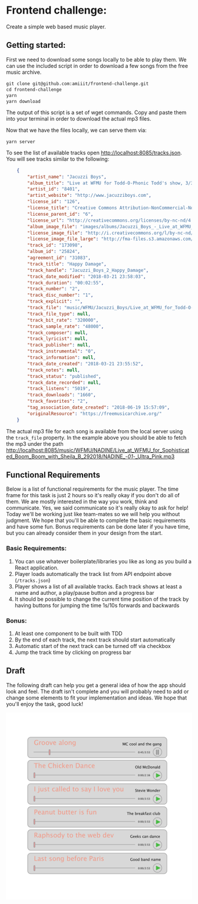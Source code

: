 # Frontend challenge:

Create a simple web based music player.

## Getting started:

First we need to download some songs locally to be able to play them. We can use the included script in order to download a few songs from the free music archive.

```
git clone git@github.com:amiiit/frontend-challenge.git
cd frontend-challenge
yarn
yarn download
```

The output of this script is a set of wget commands. Copy and paste them into your terminal in order to download the actual mp3 files.

Now that we have the files locally, we can serve them via:

```
yarn server
```

To see the list of available tracks open [http://localhost:8085/tracks.json](http://localhost:8085/tracks.json). You will see tracks similar to the following:

```json
	{
		"artist_name": "Jacuzzi Boys",
		"album_title": "Live at WFMU for Todd-O-Phonic Todd's show, 3/3/2018",
		"artist_id": "8401",
		"artist_website": "http://www.jacuzziboys.com",
		"license_id": "126",
		"license_title": "Creative Commons Attribution-NonCommercial-NoDerivatives 4.0",
		"license_parent_id": "6",
		"license_url": "http://creativecommons.org/licenses/by-nc-nd/4.0/",
		"album_image_file": "images/albums/Jacuzzi_Boys_-_Live_at_WFMU_for_Todd-O-Phonic_Todds_show_332018_-_20180321195536085.png",
		"license_image_file": "http://i.creativecommons.org/l/by-nc-nd/4.0/88x31.png",
		"license_image_file_large": "http://fma-files.s3.amazonaws.com/resources/img/licenses/by-nc-nd.png",
		"track_id": "173098",
		"album_id": "25824",
		"agreement_id": "31083",
		"track_title": "Happy Damage",
		"track_handle": "Jacuzzi_Boys_2_Happy_Damage",
		"track_date_modified": "2018-03-21 23:58:03",
		"track_duration": "00:02:55",
		"track_number": "2",
		"track_disc_number": "1",
		"track_explicit": "",
		"track_file": "music/WFMU/Jacuzzi_Boys/Live_at_WFMU_for_Todd-O-Phonic_Todds_show_332018/Jacuzzi_Boys_-_02_-_Happy_Damage.mp3",
		"track_file_type": null,
		"track_bit_rate": "320000",
		"track_sample_rate": "48000",
		"track_composer": null,
		"track_lyricist": null,
		"track_publisher": null,
		"track_instrumental": "0",
		"track_information": null,
		"track_date_created": "2018-03-21 23:55:52",
		"track_notes": null,
		"track_status": "published",
		"track_date_recorded": null,
		"track_listens": "5019",
		"track_downloads": "1660",
		"track_favorites": "2",
		"tag_association_date_created": "2018-06-19 15:57:09",
		"originalResource": "https://freemusicarchive.org/"
	}
```

The actual mp3 file for each song is available from the local server using the `track_file` property. In the example above you should be able to fetch the mp3 under the path [http://localhost:8085/music/WFMU/NADINE/Live_at_WFMU_for_Sophisticated_Boom_Boom_with_Sheila_B_292018/NADINE_-_01_-_Ultra_Pink.mp3](http://localhost:8085/music/WFMU/NADINE/Live_at_WFMU_for_Sophisticated_Boom_Boom_with_Sheila_B_292018/NADINE_-_01_-_Ultra_Pink.mp3)

## Functional Requirements

Below is a list of functional requirements for the music player. The time frame for this task is just 2 hours so it's really okay if you don't do all of them. We are mostly interested in the way you work, think and communicate. Yes, we said communicate so it's really okay to ask for help! Today we'll be working just like team-mates so we will help you without judgment. We hope that you'll be able to complete the basic requirements and have some fun. Bonus requirements can be done later if you have time, but you can already consider them in your design from the start.

### Basic Requirements:

1. You can use whatever boilerplate/libraries you like as long as you build a React application.
1. Player loads automatically the track list from API endpoint above (`/tracks.json`)
1. Player shows a list of all available tracks. Each track shows at least a name and author, a play/pause button and a progress bar
1. It should be possible to change the current time position of the track by having buttons for jumping the time 1s/10s forwards and backwards

### Bonus:

1. At least one component to be built with TDD
1. By the end of each track, the next track should start automatically
1. Automatic start of the next track can be turned off via checkbox
1. Jump the track time by clicking on progress bar

## Draft

The following draft can help you get a general idea of how the app should look and feel. The draft isn't complete and you will probably need to add or change some elements to fit your implementation and ideas. We hope that you'll enjoy the task, good luck!

![UI draft](ui-draft.png)
